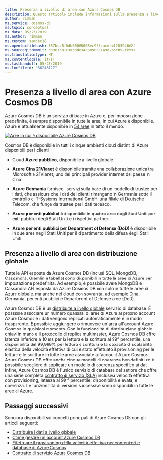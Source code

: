 ```yaml
---
title: Presenza a livello di area con Azure Cosmos DB
description: Questo articolo include informazioni sulla presenza a livello di area di Azure Cosmos DB e sui diversi ambienti cloud.
author: rimman
ms.service: cosmos-db
ms.topic: conceptual
ms.date: 05/23/2019
ms.author: rimman
ms.custom: seodec18
ms.openlocfilehash: 787bcc8f0db60868008ec93fcacdec1283946d2f
ms.sourcegitcommit: 509e1583c3a3dde34c8090d2149d255cb92fe991
ms.translationtype: MT
ms.contentlocale: it-IT
ms.lasthandoff: 05/27/2019
ms.locfileid: "66243727"
---
```

# <a name="regional-presence-with-azure-cosmos-db"></a>Presenza a livello di area con Azure Cosmos DB

Azure Cosmos DB è un servizio di base in Azure e, per impostazione predefinita, è sempre disponibile in tutte le aree, in cui Azure è disponibile. Azure è attualmente disponibile in [54 aree](https://azure.microsoft.com/global-infrastructure/regions/) in tutto il mondo. 

[![Aree in cui è disponibile Azure Cosmos DB](./media/regional-presence/regional-presence.png)](./media/regional-presence/regional-presence.png#lightbox)

Cosmos DB è disponibile in tutti i cinque ambienti cloud distinti di Azure disponibili per i clienti:

* Cloud **Azure pubblico**, disponibile a livello globale.

* **Azure Cina 21Vianet** è disponibile tramite una collaborazione unica tra Microsoft e 21Vianet, uno dei principali provider internet del paese in Cina.

* **Azure Germania** fornisce i servizi sulla base di un modello di trustee per i dati, che assicura che i dati dei clienti rimangano in Germania sotto il controllo di T-Systems International GmbH, una filiale di Deutsche Telecom, che funge da trustee per i dati tedesco.

* **Azure per enti pubblici** è disponibile in quattro aree negli Stati Uniti per enti pubblici degli Stati Uniti e i rispettivi partner. 

* **Azure per enti pubblici per Department of Defense (DoD)** è disponibile in due aree negli Stati Uniti per il dipartimento della difesa degli Stati Uniti.

## <a name="regional-presence-with-global-distribution"></a>Presenza a livello di area con distribuzione globale

Tutte le API esposte da Azure Cosmos DB (inclusi SQL, MongoDB, Cassandra, Gremlin e tabella) sono disponibili in tutte le aree di Azure per impostazione predefinita. Ad esempio, è possibile avere MongoDB e Cassandra API esposta da Azure Cosmos DB non solo in tutte le aree di Azure globale, ma anche nel cloud con sovranità, ad esempio Cina, Germania, per enti pubblici e Department of Defense aree (DoD).

Azure Cosmos DB è un [distribuite a livello globale](distribute-data-globally.md) servizio di database. È possibile associare un numero qualsiasi di aree di Azure al proprio account Azure Cosmos e i dati vengono replicati automaticamente e in modo trasparente. È possibile aggiungere o rimuovere un'area all'account Azure Cosmos in qualsiasi momento. Con la funzionalità di distribuzione globale chiavi in mano e il protocollo di replica multimaster, Azure Cosmos DB offre latenza inferiore a 10 ms per la lettura e la scrittura al 99° percentile, una disponibilità del 99,999% per lettura e scrittura e la capacità di scalabilità elastica della velocità effettiva di cui è stato effettuato il provisioning per le letture e le scritture in tutte le aree associate all'account Azure Cosmos. Azure Cosmos DB offre anche cinque modelli di coerenza ben definiti ed è possibile scegliere di applicare un modello di coerenza specifico ai dati. Infine, Azure Cosmos DB è l'unico servizio di database del settore che offre una serie completa [contratto di servizio (SLA)](https://azure.microsoft.com/support/legal/sla/cosmos-db/v1_2/) inclusiva velocità effettiva con provisioning, latenza al 99 ° percentile, disponibilità elevata, e coerenza. Le funzionalità di versioni successive sono disponibili in tutte le aree di Azure.

## <a name="next-steps"></a>Passaggi successivi

Sono ora disponibili sui concetti principali di Azure Cosmos DB con gli articoli seguenti:

* [Distribuire i dati a livello globale](distribute-data-globally.md)
* [Come gestire un account Azure Cosmos DB](manage-account.md)
* [Effettuare il provisioning della velocità effettiva per contenitori e database di Azure Cosmos](set-throughput.md)
* [Contratto di servizio Azure Cosmos DB](https://azure.microsoft.com/support/legal/sla/cosmos-db/v1_2/)
